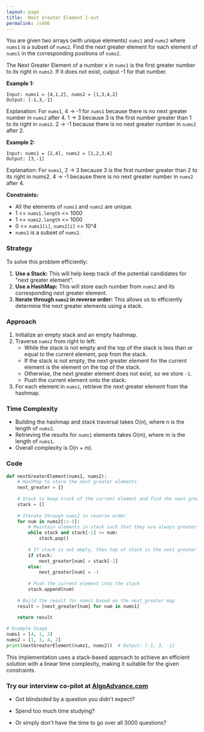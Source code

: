 ```yaml
---
layout: page
title:  Next Greater Element I-out
permalink: /s496
---
```


You are given two arrays (with unique elements) `nums1` and `nums2` where `nums1` is a subset of `nums2`. Find the next greater element for each element of `nums1` in the corresponding positions of `nums2`.

The Next Greater Element of a number x in `nums1` is the first greater number to its right in `nums2`. If it does not exist, output -1 for that number.

**Example 1:**
```
Input: nums1 = [4,1,2], nums2 = [1,3,4,2]
Output: [-1,3,-1]
```
Explanation:
For `nums1`, 4 -> -1 for `nums1` because there is no next greater number in `nums2` after 4.
1 -> 3 because 3 is the first number greater than 1 to its right in `nums2`.
2 -> -1 because there is no next greater number in `nums2` after 2.

**Example 2:**
```
Input: nums1 = [2,4], nums2 = [1,2,3,4]
Output: [3,-1]
```
Explanation:
For `nums1`, 2 -> 3 because 3 is the first number greater than 2 to its right in nums2.
4 -> -1 because there is no next greater number in `nums2` after 4.

**Constraints:**
- All the elements of `nums1` and `nums2` are unique.
- 1 <= `nums1.length` <= 1000
- 1 <= `nums2.length` <= 1000
- 0 <= `nums1[i]`, `nums2[i]` <= 10^4
- `nums1` is a subset of `nums2`.

### Strategy

To solve this problem efficiently:
1. **Use a Stack:** This will help keep track of the potential candidates for "next greater element".
2. **Use a HashMap:** This will store each number from `nums2` and its corresponding next greater element.
3. **Iterate through `nums2` in reverse order:** This allows us to efficiently determine the next greater elements using a stack.

### Approach

1. Initialize an empty stack and an empty hashmap.
2. Traverse `nums2` from right to left:
   - While the stack is not empty and the top of the stack is less than or equal to the current element, pop from the stack.
   - If the stack is not empty, the next greater element for the current element is the element on the top of the stack.
   - Otherwise, the next greater element does not exist, so we store `-1`.
   - Push the current element onto the stack.
3. For each element in `nums1`, retrieve the next greater element from the hashmap.

### Time Complexity

- Building the hashmap and stack traversal takes O(n), where n is the length of `nums2`.
- Retrieving the results for `nums1` elements takes O(m), where m is the length of `nums1`.
- Overall complexity is O(n + m).

### Code

```python
def nextGreaterElement(nums1, nums2):
    # HashMap to store the next greater elements
    next_greater = {}
    
    # Stack to keep track of the current element and find the next greater element
    stack = []
    
    # Iterate through nums2 in reverse order
    for num in nums2[::-1]:
        # Maintain elements in stack such that they are always greater than the current element
        while stack and stack[-1] <= num:
            stack.pop()
        
        # If stack is not empty, then top of stack is the next greater element
        if stack:
            next_greater[num] = stack[-1]
        else:
            next_greater[num] = -1
        
        # Push the current element into the stack
        stack.append(num)
    
    # Build the result for nums1 based on the next_greater map
    result = [next_greater[num] for num in nums1]
    
    return result

# Example Usage
nums1 = [4, 1, 2]
nums2 = [1, 3, 4, 2]
print(nextGreaterElement(nums1, nums2))  # Output: [-1, 3, -1]
```

This implementation uses a stack-based approach to achieve an efficient solution with a linear time complexity, making it suitable for the given constraints.


### Try our interview co-pilot at [AlgoAdvance.com](https://algoAdvance.com)

- Got blindsided by a question you didn't expect?

- Spend too much time studying?

- Or simply don't have the time to go over all 3000 questions?

